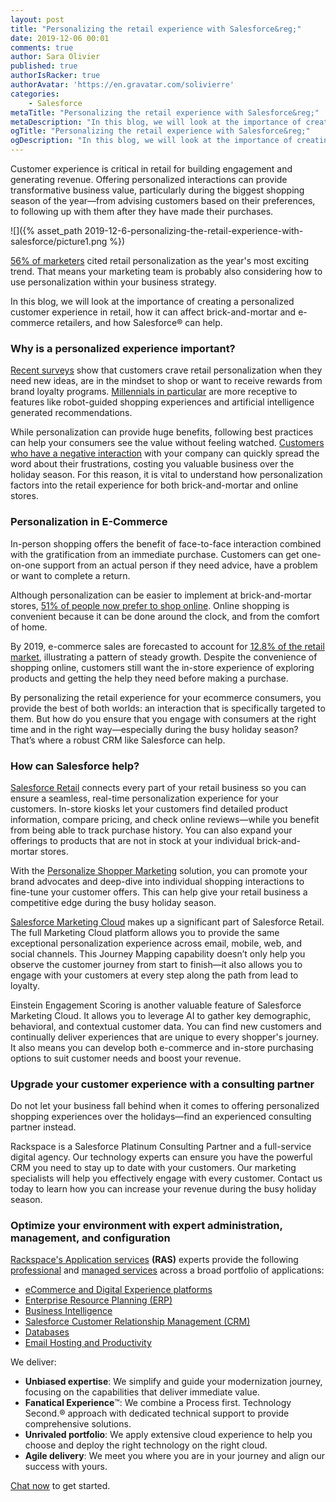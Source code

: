 ```yaml
---
layout: post
title: "Personalizing the retail experience with Salesforce&reg;"
date: 2019-12-06 00:01
comments: true
author: Sara Olivier
published: true
authorIsRacker: true
authorAvatar: 'https://en.gravatar.com/solivierre'
categories:
    - Salesforce
metaTitle: "Personalizing the retail experience with Salesforce&reg;"
metaDescription: "In this blog, we will look at the importance of creating a personalized customer experience in retail, how it can affect brick-and-mortar and e-commerce retailers, and how Salesforce&reg; can help"
ogTitle: "Personalizing the retail experience with Salesforce&reg;"
ogDescription: "In this blog, we will look at the importance of creating a personalized customer experience in retail, how it can affect brick-and-mortar and e-commerce retailers, and how Salesforce&reg; can help"
---
```


<!-- more -->
Customer experience is critical in retail for building engagement and generating revenue. Offering personalized interactions can provide transformative business value, particularly during the biggest shopping season of the year&mdash;from advising customers based on their preferences, to following up with them after they have made their purchases.

![]({% asset_path 2019-12-6-personalizing-the-retail-experience-with-salesforce/picture1.png %})

[56% of marketers](https://www.marketingcharts.com/brand-related-82815) cited retail personalization as the year's most exciting trend. That means your marketing team is probably also considering how to use personalization within your business strategy.

In this blog, we will look at the importance of creating a personalized customer experience in retail, how it can affect brick-and-mortar and e-commerce retailers, and how Salesforce&reg; can help.

### Why is a personalized experience important?

[Recent surveys](https://www.mckinsey.com/business-functions/marketing-and-sales/our-insights/what-shoppers-really-want-from-personalized-marketing) show that customers crave retail personalization when they need new ideas, are in the mindset to shop or want to receive rewards from brand loyalty programs. [Millennials in particular](https://www.marketingcharts.com/customer-centric/personalization-customer-centric-104821) are more receptive to features like robot-guided shopping experiences and artificial intelligence generated recommendations.

While personalization can provide huge benefits, following best practices can help your consumers see the value without feeling watched. [Customers who have a negative interaction](https://www.salesforce.com/blog/2017/09/personalize-digital-retail-experience.html) with your company can quickly spread the word about their frustrations, costing you valuable business over the holiday season. For this reason, it is vital to understand how personalization factors into the retail experience for both brick-and-mortar and online stores.

### Personalization in E-Commerce

In-person shopping offers the benefit of face-to-face interaction combined with the gratification from an immediate purchase. Customers can get one-on-one support from an actual person if they need advice, have a problem or want to complete a return.

Although personalization can be easier to implement at brick-and-mortar stores, [51% of people now prefer to shop online](https://www.entrepreneur.com/article/306678). Online shopping is convenient because it can be done around the clock, and from the comfort of home.

By 2019, e-commerce sales are forecasted to account for [12.8% of the retail market](https://www.salesforce.com/solutions/industries/retail/resources/retail-crm/), illustrating a pattern of steady growth. Despite the convenience of shopping online, customers still want the in-store experience of exploring products and getting the help they need before making a purchase.

By personalizing the retail experience for your ecommerce consumers, you provide the best of both worlds: an interaction that is specifically targeted to them. But how do you ensure that you engage with consumers at the right time and in the right way&mdash;especially during the busy holiday season? That’s where a robust CRM like Salesforce can help.

### How can Salesforce help?

[Salesforce Retail](https://www.salesforce.com/solutions/industries/retail/overview/) connects every part of your retail business so you can ensure a seamless, real-time personalization experience for your customers. In-store kiosks let your customers find detailed product information, compare pricing, and check online reviews&mdash;while you benefit from being able to track purchase history. You can also expand your offerings to products that are not in stock at your individual brick-and-mortar stores.

With the [Personalize Shopper Marketing](https://www.salesforce.com/solutions/industries/retail/overview/personalize-shopper-marketing/) solution, you can promote your brand advocates and deep-dive into individual shopping interactions to fine-tune your customer offers. This can help give your retail business a competitive edge during the busy holiday season.

[Salesforce Marketing Cloud](https://www.salesforce.com/products/marketing-cloud/overview/) makes up a significant part of Salesforce Retail. The full Marketing Cloud platform allows you to provide the same exceptional personalization experience across email, mobile, web, and social channels. This Journey Mapping capability doesn’t only help you observe the customer journey from start to finish&mdash;it also allows you to engage with your customers at every step along the path from lead to loyalty.

Einstein Engagement Scoring is another valuable feature of Salesforce Marketing Cloud. It allows you to leverage AI to gather key demographic, behavioral, and contextual customer data. You can find new customers and continually deliver experiences that are unique to every shopper's journey. It also means you can develop both e-commerce and in-store purchasing options to suit customer needs and boost your revenue.  

### Upgrade your customer experience with a consulting partner

Do not let your business fall behind when it comes to offering personalized shopping experiences over the holidays&mdash;find an experienced consulting partner instead.

Rackspace is a Salesforce Platinum Consulting Partner and a full-service digital agency. Our technology experts can ensure you have the powerful CRM you need to stay up to date with your customers. Our marketing specialists will help you effectively engage with every customer. Contact us today to learn how you can increase your revenue during the busy holiday season.

### Optimize your environment with expert administration, management, and configuration

[Rackspace's Application services](https://www.rackspace.com/application-services/professional-services)
**(RAS)** experts provide the following [professional](https://www.rackspace.com/application-management/professional-services)
and
[managed services](https://www.rackspace.com/application-management/managed-services) across
a broad portfolio of applications:

- [eCommerce and Digital Experience platforms](https://www.rackspace.com/ecommerce-digital-experience)
- [Enterprise Resource Planning (ERP)](https://www.rackspace.com/erp)
- [Business Intelligence](https://www.rackspace.com/business-intelligence)
- [Salesforce Customer Relationship Management (CRM)](https://www.rackspace.com/salesforce-managed-services)
- [Databases](https://www.rackspace.com/dba-services)
- [Email Hosting and Productivity](https://www.rackspace.com/email-hosting)

We deliver:

- **Unbiased expertise**: We simplify and guide your modernization journey,
focusing on the capabilities that deliver immediate value.
- **Fanatical Experience**&trade;: We combine a Process first. Technology Second.&reg;
approach with dedicated technical support to provide comprehensive solutions.
- **Unrivaled portfolio**: We apply extensive cloud experience to help you
choose and deploy the right technology on the right cloud.
- **Agile delivery**: We meet you where you are in your journey and align
our success with yours.

[Chat now](https://www.rackspace.com/#chat) to get started.

